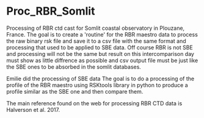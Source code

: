 # Proc_RBR_Somlit
Processing of RBR ctd cast for Somlit coastal observatory in Plouzane, France.
The goal is to create a 'routine' for the RBR maestro data to process the raw binary rsk file and save it to a csv file with the same format and processing that used to be applied to SBE data.
Off course RBR is not SBE and processing will not be the same but result on this intercomparison day must show as little diffrence as possible and csv output file must be just like the SBE ones to be absorbed in the somlit databases.

Emilie did the processing of SBE data
The goal is to do a processing of the profile of the RBR maestro using RSKtools library in python to produce a profile similar as the SBE one and then compare them.


The main reference found on the web for processing RBR CTD data is Halverson et al. 2017.

